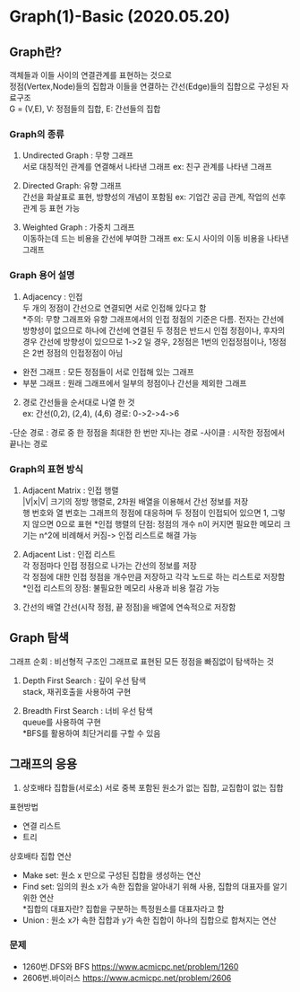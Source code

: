 # Graph(1)-Basic (2020.05.20)
## Graph란?
객체들과 이들 사이의 연결관계를 표현하는 것으로  
정점(Vertex,Node)들의 집합과 이들을 연결하는 간선(Edge)들의 집합으로 구성된 자료구조  
G = (V,E), V: 정점들의 집합, E: 간선들의 집합

### Graph의 종류
1. Undirected Graph : 무향 그래프  
서로 대칭적인 관계를 연결해서 나타낸 그래프 ex: 친구 관계를 나타낸 그래프

2. Directed Graph: 유향 그래프  
간선을 화살표로 표현, 방향성의 개념이 포함됨  ex: 기업간 공급 관계, 작업의 선후 관계 등 표현 가능  

3. Weighted Graph : 가중치 그래프  
이동하는데 드는 비용을 간선에 부여한 그래프 ex: 도시 사이의 이동 비용을 나타낸 그래프

### Graph 용어 설명
1. Adjacency : 인접  
두 개의 정점이 간선으로 연결되면 서로 인접해 있다고 함  
*주의: 무향 그래프와 유향 그래프에서의 인접 정점의 기준은 다름. 전자는 간선에 방향성이 없으므로 하나에 간선에 연결된 두 정점은 반드시 인접 정점이나, 후자의 경우 간선에 방향성이 있으므로 1->2 일 경우, 2정점은 1번의 인접정점이나, 1정점은 2번 정점의 인접정점이 아님  

- 완전 그래프 : 모든 정점들이 서로 인접해 있는 그래프
- 부분 그래프 : 원래 그래프에서 일부의 정점이나 간선을 제외한 그래프

2. 경로 
  간선들을 순서대로 나열 한 것  
  ex: 간선(0,2), (2,4), (4,6) 경로: 0->2->4->6  
  
 -단순 경로 : 경로 중 한 정점을 최대한 한 번만 지나는 경로
 -사이클 : 시작한 정점에서 끝나는 경로


### Graph의 표현 방식
1. Adjacent Matrix : 인접 행렬  
|V|x|V| 크기의  정방 행렬로, 2차원 배열을 이용해서 간선 정보를 저장  
행 번호와 열 번호는 그래프의 정점에 대응하며 두 정점이 인접되어 있으면 1, 그렇지 않으면 0으로 표현
*인접 행렬의 단점: 정점의 개수 n이 커지면 필요한 메모리 크기는 n^2에 비례해서 커짐-> 인접 리스트로 해결 가능


2. Adjacent List : 인접 리스트  
각 정점마다 인접 정점으로 나가는 간선의 정보를 저장  
각 정점에 대한 인접 정점을 개수만큼 저장하고 각각 노드로 하는 리스트로 저장함  
*인접 리스트의 장점: 불필요한 메모리 사용과 비용 절감 가능

3. 간선의  배열
  간선(시작 정점, 끝 정점)을 배열에 연속적으로 저장함
  
  
## Graph 탐색  
그래프 순회 : 비선형적 구조인 그래프로 표현된 모든 정점을 빠짐없이 탐색하는 것
1. Depth First Search : 깊이 우선 탐색  
stack, 재귀호출을 사용하여 구현

2. Breadth First Search : 너비 우선 탐색  
queue를 사용하여 구현  
*BFS를 활용하여 최단거리를 구할 수 있음

## 그래프의 응용
1. 상호배타 집합들(서로소)
서로 중복 포함된 원소가 없는 집합, 교집합이 없는 집합  

표현방법  
- 연결 리스트
- 트리  

상호배타 집합 연산  
- Make set: 원소 x 만으로 구성된 집합을 생성하는 연산
- Find set: 임의의 원소 x가 속한 집합을 알아내기 위해 사용, 집합의 대표자를 알기 위한 연산  
*집합의 대표자란? 집합을 구분하는 특정원소를 대표자라고 함  
- Union : 원소 x가 속한 집합과 y가 속한 집합이 하나의 집합으로 합쳐지는 연산

### 문제
* 1260번.DFS와 BFS <https://www.acmicpc.net/problem/1260>
* 2606번.바이러스 <https://www.acmicpc.net/problem/2606>


